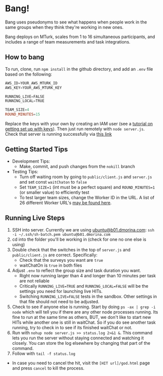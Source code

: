 # Bang!

Bang uses pseudonyms to see what happens when people work in the same groups when they think they're working in new ones.

Bang deploys on MTurk, scales from 1 to 16 simultaneous participants, and includes a range of team measurements and task integrations.

## How to bang

To run, clone, run `npm install` in the github directory, and add an `.env` file based on the following:

```PowerShell
AWS_ID=YOUR_AWS_MTURK_ID
AWS_KEY=YOUR_AWS_MTURK_KEY

RUNNING_LIVE=FALSE
RUNNING_LOCAL=TRUE

TEAM_SIZE=4
ROUND_MINUTES=15
```

Replace the keys with your own by creating an IAM user (see a [tutorial on getting set up with keys](https://glitch.com/edit/#!/mturk)). Then just run remotely with `node server.js`. Check that server is running successfully via [this link](http://127.0.0.1:3000/?assignmentId=3K4J6M3CXF8DU3JZ8XUVEMJHFWEAGV&hitId=3TRB893CSJPTPHN7BSD9FBMB45DG72&workerId=A19MTSLG2OYDLZ&turkSubmitTo=https%3A%2F%2Fworkersandbox.mturk.com)

## Getting Started Tips

- Development Tips:
  - Make, commit, and push changes from the `nokill` branch
- Testing Tips:
  - Turn off waiting room by going to `public/client.js` and `server.js` and set const `waitChaton` to `false`
  - Set `TEAM_SIZE=1` (int must be a perfect square) and `ROUND_MINUTES=1` (or smaller value) to efficiently test
  - To test larger team sizes, change the Worker ID in the URL. A list of 26 different Worker URL's [may be found here](https://docs.google.com/document/d/e/2PACX-1vRKrF6XJ-LUGyuumUiAyXc2mLOwPdhivliMadUKXqK_a92_vmV_9jaBxhtst3BSqK_BdtCdlZHd5VfC/pub).

## Running Live Steps
1. SSH into server. Currently we are using ubuntu@b01.dmorina.com: `ssh -i ~/.ssh/sh-batch.pem ubuntu@b01.dmorina.com` 
2. cd into the folder you'll be working in (check for one no one else is using)
3. Double check that the switches in the top of `server.js` and `public/client.js` are correct. Specifically:
    - Check that the surveys you want are `true`
    - waitChatOn is `true` in both files
4. Adjust `.env` to reflect the group size and task duration you want.
    - Right now running larger than 4 and longer than 10 minutes per task are not reliable
    - Critically `RUNNING_LIVE=TRUE` and `RUNNING_LOCAL=FALSE` will be the settings you need for launching live HITs.
    - Switching `RUNNING_LIVE=FALSE` tests in the sandbox. Other settings in that file should not need to be adjusted.
5. Check to see if anyone else is running. Start by doing `ps -ax | grep -i node` which will tell you if there are any other node processes running. Its fine to run at the same time as others, BUT, we don't like to start new HITs while another one is still in waitChat. So if you do see another task running, try to check in to see if its finished waitChat or not.
6. Run with `nohup node server.js >> status.log 2>&1 &`. This command lets you run the server without staying connected and watching it closely.  You can store the log elsewhere by changing that part of the command.
7. Follow with `tail -f status.log`

- In case you need to cancel the hit, visit the `[HIT url]/god.html` page and press `cancel` to kill the process.
